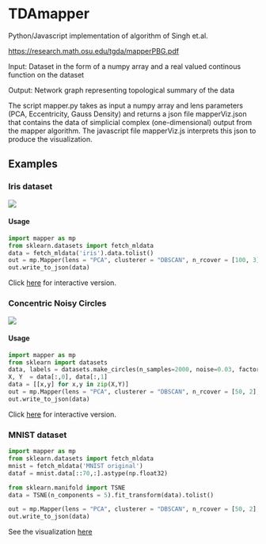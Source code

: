 # TDAmapper

Python/Javascript implementation of algorithm of Singh et.al.

https://research.math.osu.edu/tgda/mapperPBG.pdf

Input: Dataset in the form of a numpy array and a real valued continous function on the dataset

Output: Network graph representing topological summary of the data

The script mapper.py takes as input a numpy array and lens parameters (PCA, Eccentricity, Gauss Density) and returns a json file mapperViz.json that contains the data of simplicial complex (one-dimensional) output from the mapper algorithm. The javascript file mapperViz.js interprets this json to produce the visualization. 

## Examples

### Iris dataset

![](https://romiebanerjee.github.io/IRIS/mapper_iris.png)

#### Usage

```python
import mapper as mp
from sklearn.datasets import fetch_mldata
data = fetch_mldata('iris').data.tolist()
out = mp.Mapper(lens = "PCA", clusterer = "DBSCAN", n_rcover = [100, 3], clusterer_params  = (0.1,5))
out.write_to_json(data)
```
Click [here](https://romiebanerjee.github.io/IRIS/index.html) for interactive version.


### Concentric Noisy Circles


![](https://romiebanerjee.github.io/CIRCLES/mapper_circles.png)

#### Usage

```python
import mapper as mp
from sklearn import datasets
data, labels = datasets.make_circles(n_samples=2000, noise=0.03, factor=0.5)
X, Y  = data[:,0], data[:,1]
data = [[x,y] for x,y in zip(X,Y)]
out = mp.Mapper(lens = "PCA", clusterer = "DBSCAN", n_rcover = [50, 2], clusterer_params  = (0.1,5))
out.write_to_json(data)
```
Click [here](https://romiebanerjee.github.io/CIRCLES/index.html) for interactive version.

### MNIST dataset

```python
import mapper as mp
from sklearn.datasets import fetch_mldata
mnist = fetch_mldata('MNIST original')
dataf = mnist.data[::70,:].astype(np.float32)

from sklearn.manifold import TSNE
data = TSNE(n_components = 5).fit_transform(data).tolist()

out = mp.Mapper(lens = "PCA", clusterer = "DBSCAN", n_rcover = [50, 2], clusterer_params  = (0.1,5))
out.write_to_json(data)
```
See the visualization [here](https://romiebanerjee.github.io/MNIST)





